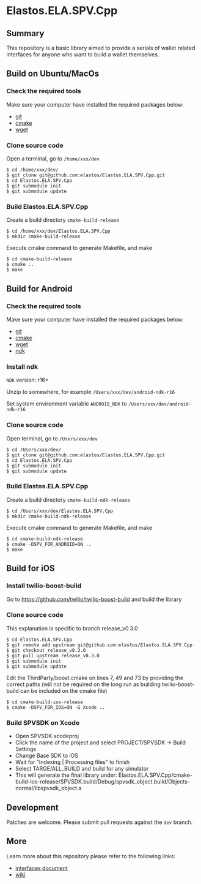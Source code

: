 # Elastos.ELA.SPV.Cpp

## Summary
This repository is a basic library aimed to provide a serials of wallet related interfaces for anyone who want to build a wallet themselves.


## Build on Ubuntu/MacOs
### Check the required tools
Make sure your computer have installed the required packages below:
* [git](https://www.git-scm.com/downloads)
* [cmake](https://cmake.org/download)
* [wget](https://www.gnu.org/software/wget)

### Clone source code
Open a terminal, go to `/home/xxx/dev`
```shell
$ cd /home/xxx/dev/
$ git clone git@github.com:elastos/Elastos.ELA.SPV.Cpp.git
$ cd Elastos.ELA.SPV.Cpp
$ git submodule init
$ git submodule update
```

### Build Elastos.ELA.SPV.Cpp

Create a build directory `cmake-build-release`
```shell
$ cd /home/xxx/dev/Elastos.ELA.SPV.Cpp
$ mkdir cmake-build-release
```

Execute cmake command to generate Makefile, and make
```shell
$ cd cmake-build-release
$ cmake ..
$ make
```


## Build for Android
### Check the required tools
Make sure your computer have installed the required packages below:
* [git](https://www.git-scm.com/downloads)
* [cmake](https://cmake.org/download)
* [wget](https://www.gnu.org/software/wget)
* [ndk](https://developer.android.com/ndk/downloads/)

### Install ndk
`NDK` version: r16+

Unzip to somewhere, for example `/Users/xxx/dev/android-ndk-r16`

Set system environment variable `ANDROID_NDK` to `/Users/xxx/dev/android-ndk-r16`

### Clone source code
Open terminal, go to `/Users/xxx/dev`
```shell
$ cd /Users/xxx/dev/
$ git clone git@github.com:elastos/Elastos.ELA.SPV.Cpp.git
$ cd Elastos.ELA.SPV.Cpp
$ git submodule init
$ git submodule update
```

### Build Elastos.ELA.SPV.Cpp

Create a build directory `cmake-build-ndk-release`
```shell
$ cd /Users/xxx/dev/Elastos.ELA.SPV.Cpp
$ mkdir cmake-build-ndk-release
```

Execute cmake command to generate Makefile, and make
```shell
$ cd cmake-build-ndk-release
$ cmake -DSPV_FOR_ANDROID=ON ..
$ make
```


## Build for iOS
### Install twilio-boost-build
Go to https://github.com/twilio/twilio-boost-build and build the library

### Clone source code
This explanation is specific to branch release_v0.3.0
```$ git clone https://github.com/ademcan/Elastos.ELA.SPV.Cpp
$ cd Elastos.ELA.SPV.Cpp
$ git remote add upstream git@github.com:elastos/Elastos.ELA.SPV.Cpp
$ git checkout release_v0.3.0
$ git pull upstream release_v0.3.0
$ git submodule init
$ git submodule update
```

Edit the ThirdParty/boost.cmake on lines 7, 49 and 73 by providing the correct paths (will not be required on the long run as building twilio-boost-build can be included on the cmake file)
```$ mkdir cmake-build-ios-release
$ cd cmake-build-ios-release
$ cmake -DSPV_FOR_IOS=ON -G Xcode ..
```

### Build SPVSDK on Xcode
* Open SPVSDK.xcodeproj
* Click the name of the project and select PROJECT/SPVSDK -> Build Settings
* Change Base SDK to iOS
* Wait for "Indexing | Processing files" to finish
* Select TARGE/ALL_BUILD and build for any simulator
* This will generate the final library under: Elastos.ELA.SPV.Cpp/cmake-build-ios-release/SPVSDK.build/Debug/spvsdk_object.build/Objects-normal/libspvsdk_object.a



## Development
Patches are welcome. Please submit pull requests against the `dev` branch.


## More

Learn more about this repository please refer to the following links:
- [interfaces document](https://raindust.github.io/Elastos.ELA.SPV.Cpp.Document/)
- [wiki](https://github.com/elastos/Elastos.ELA.SPV.Cpp/wiki)
